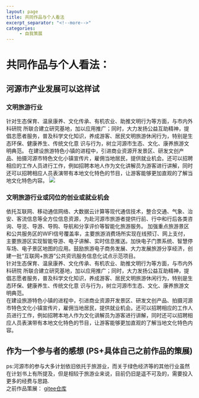 ```yaml
---
layout: page
title: 共同作品与个人看法
excerpt_separator: "<!--more-->"
categories:
     - 自我策展
---
```

# 共同作品与个人看法：
<!--more-->
## 河源市产业发展可以这样试
### 文明旅游行业
针对生态保育、温泉康养、文化传承、有机农业、助推文明行为等方面，与市内外科研院 所联合建立研究基地，加以应用推广；同时，大力发扬公益互助精神，提倡志愿者服务，普及科学文化知识，养成游客、居民文明旅游休闲行为，特别是生态环保、健康养生、传统文化意 识与行为，树立河源市生态、文化、康养旅游文明典范。
在建设旅游特色小镇的进程中，引进商业资源开发景区、研发文创产品、拍摄河源市特色文化小镇宣传片，雇佣当地居民，提供就业机会。还可以招聘相应的工作人员进行工作，例如招聘本地人作为文化讲解员为游客进行讲解，同时还可以招聘相应人员表演带有本地文化特色的节目，让游客能够更加直观的了解当地文化特色内容。
<img src="https://gitee.com/timem00n/self-curation-1/raw/master/imgae/%E5%BE%AA%E7%8E%AF%E7%BB%8F%E6%B5%8E%E5%9B%A2%E9%98%9F.png">

### 文明旅游行业或冈位的创业或就业机会
依托互联网、移动通信网络、大数据云计算等现代通信技术，整合交通、气象、治安、客流信息等全方位信息资源，为赴河源市旅游者提供行前、行中和行后各类咨询、导览、导游、导购、导航和分享评价等智能化旅游服务。
加强重点旅游景区和公共服务区的WIFI信号覆盖率，主要旅游消费场所实现在线预订、网上支付，主要旅游区实现智能导游、电子讲解、实时信息推送。加快电子门票系统、智慧停车场、电子景区地图的应用。鼓励旅游电子商务发展、大力发展旅游分享经济，创建一批“互联网+旅游”公共资讯服务信息化试点示范项目。  
针对生态保育、温泉康养、文化传承、有机农业、助推文明行为等方面，与市内外科研院 所联合建立研究基地，加以应用推广；同时，大力发扬公益互助精神，提倡志愿者服务，普及科学文化知识，养成游客、居民文明旅游休闲行为，特别是生态环保、健康养生、传统文化意 识与行为，树立河源市生态、文化、康养旅游文明典范。  
在建设旅游特色小镇的进程中，引进商业资源开发景区、研发文创产品、拍摄河源市特色文化小镇宣传片，雇佣当地居民，提供就业机会。还可以招聘相应的工作人员进行工作，例如招聘本地人作为文化讲解员为游客进行讲解，同时还可以招聘相应人员表演带有本地文化特色的节目，让游客能够更加直观的了解当地文化特色内容。
## 作为一个参与者的感想 (PS+具体自己之前作品的策展)
ps:河源市的参与大多计划依旧依托于旅游业，而关于绿色经济等的其他行业虽然在计划书上有所提及，但是相较于旅游业来说，目前仍旧是遥不可及的，需要投入更多的经费与思路.  
之前作品策展：
[gitee仓库](https://gitee.com/timem00n/the-second-work#https://timed0g.ren/)
